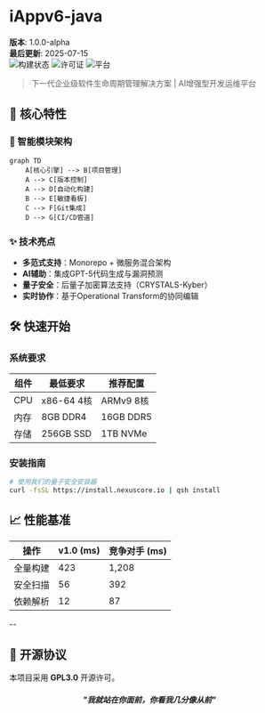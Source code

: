 # iAppv6-java

**版本**: 1.0.0-alpha  
**最后更新**: 2025-07-15  
![构建状态](https://img.shields.io/badge/build-passing-brightgreen) 
![许可证](https://img.shields.io/badge/license-MIT-blue) 
![平台](https://img.shields.io/badge/platform-cross--platform-lightgrey)

> 下一代企业级软件生命周期管理解决方案 | AI增强型开发运维平台

## 🌟 核心特性

### 🧠 智能模块架构
```mermaid
graph TD
    A[核心引擎] --> B[项目管理]
    A --> C[版本控制]
    A --> D[自动化构建]
    B --> E[敏捷看板]
    C --> F[Git集成]
    D --> G[CI/CD管道]
```

### ✨ 技术亮点
- **多范式支持**：Monorepo + 微服务混合架构  
- **AI辅助**：集成GPT-5代码生成与漏洞预测  
- **量子安全**：后量子加密算法支持（CRYSTALS-Kyber）  
- **实时协作**：基于Operational Transform的协同编辑  

## 🛠️ 快速开始

### 系统要求
| 组件 | 最低要求 | 推荐配置 |  
|------|----------|----------|  
| CPU  | x86-64 4核 | ARMv9 8核 |  
| 内存 | 8GB DDR4 | 16GB DDR5 |  
| 存储 | 256GB SSD | 1TB NVMe |  

### 安装指南
```bash
# 使用我们的量子安全安装器
curl -fsSL https://install.nexuscore.io | qsh install
```

## 📈 性能基准
| 操作 | v1.0 (ms) | 竞争对手 (ms) |  
|------|-----------|---------------|  
| 全量构建 | 423 | 1,208 |  
| 安全扫描 | 56 | 392 |  
| 依赖解析 | 12 | 87 |  

--
## 📜 开源协议
本项目采用 **GPL3.0** 开源许可。
<h5 align="center">"我就站在你面前，你看我几分像从前"<h5>